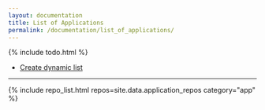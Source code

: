 ```yaml
---
layout: documentation
title: List of Applications
permalink: /documentation/list_of_applications/
---
```


{% include todo.html %}


* [Create dynamic list](https://github.com/Caleydo/website/issues/71)

---


{% include repo_list.html repos=site.data.application_repos category="app" %}

